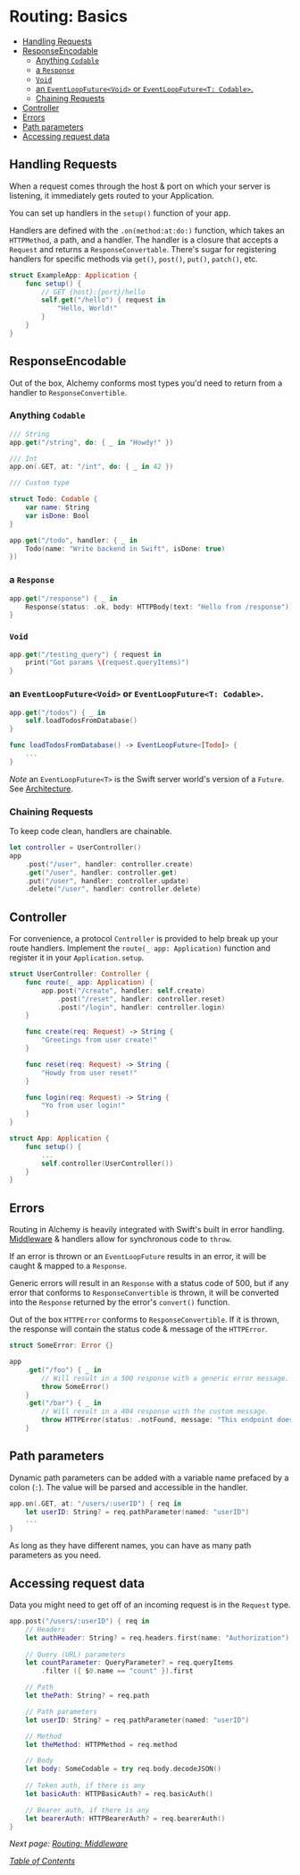 # Routing: Basics

- [Handling Requests](#handling-requests)
- [ResponseEncodable](#responseencodable)
  * [Anything `Codable`](#anything--codable-)
  * [a `Response`](#a--response-)
  * [`Void`](#-void-)
  * [an `EventLoopFuture<Void>` or `EventLoopFuture<T: Codable>`.](#an--eventloopfuture-void---or--eventloopfuture-t--codable--)
  * [Chaining Requests](#chaining-requests)
- [Controller](#controller)
- [Errors](#errors)
- [Path parameters](#path-parameters)
- [Accessing request data](#accessing-request-data)

## Handling Requests

When a request comes through the host & port on which your server is listening, it immediately gets routed to your Application.

You can set up handlers in the `setup()` function of your app.

Handlers are defined with the `.on(method:at:do:)` function, which takes an `HTTPMethod`, a path, and a handler. The handler is a closure that accepts a `Request` and returns a `ResponseConvertable`. There's sugar for registering handlers for specific methods via `get()`, `post()`, `put()`, `patch()`, etc.

```swift
struct ExampleApp: Application {
    func setup() {
        // GET {host}:{port}/hello
        self.get("/hello") { request in
            "Hello, World!"
        }
    }
}
```

## ResponseEncodable

Out of the box, Alchemy conforms most types you'd need to return from a handler to `ResponseConvertible`.

### Anything `Codable`

```swift
/// String
app.get("/string", do: { _ in "Howdy!" })

/// Int
app.on(.GET, at: "/int", do: { _ in 42 })

/// Custom type

struct Todo: Codable {
    var name: String
    var isDone: Bool
}

app.get("/todo", handler: { _ in 
    Todo(name: "Write backend in Swift", isDone: true)
})
```

### a `Response`

```swift
app.get("/response") { _ in 
    Response(status: .ok, body: HTTPBody(text: "Hello from /response"))
}
```

### `Void`

```swift 
app.get("/testing_query") { request in
    print("Got params \(request.queryItems)")
}
```

### an `EventLoopFuture<Void>` or `EventLoopFuture<T: Codable>`.

```swift
app.get("/todos") { _ in
    self.loadTodosFromDatabase()
}

func loadTodosFromDatabase() -> EventLoopFuture<[Todo]> {
    ...
}
```

*Note* an `EventLoopFuture<T>` is the Swift server world's version of a `Future`. See [Architecture](1a_Architecture.md).

### Chaining Requests

To keep code clean, handlers are chainable.

```swift
let controller = UserController()
app
    .post("/user", handler: controller.create)
    .get("/user", handler: controller.get)
    .put("/user", handler: controller.update)
    .delete("/user", handler: controller.delete)
```

## Controller

For convenience, a protocol `Controller` is provided to help break up your route handlers. Implement the `route(_ app: Application)` function and register it in your `Application.setup`.

```swift
struct UserController: Controller {
    func route(_ app: Application) {
        app.post("/create", handler: self.create)
            .post("/reset", handler: controller.reset)
            .post("/login", handler: controller.login)
    }

    func create(req: Request) -> String {
        "Greetings from user create!"
    }

    func reset(req: Request) -> String {
        "Howdy from user reset!"
    }

    func login(req: Request) -> String {
        "Yo from user login!"
    }
}

struct App: Application {
    func setup() {
        ...
        self.controller(UserController())
    }
}
```

## Errors

Routing in Alchemy is heavily integrated with Swift's built in error handling. [Middleware](3b_RoutingMiddleware.md) & handlers allow for synchronous code to `throw`.

If an error is thrown or an `EventLoopFuture` results in an error, it will be caught & mapped to a `Response`.

Generic errors will result in an `Response` with a status code of 500, but if any error that conforms to `ResponseConvertible` is thrown, it will be converted into the `Response` returned by the error's `convert()` function. 

Out of the box `HTTPError` conforms to `ResponseConvertible`. If it is thrown, the response will contain the status code & message of the `HTTPError`.

```swift
struct SomeError: Error {}

app
    .get("/foo") { _ in
        // Will result in a 500 response with a generic error message.
        throw SomeError()
    }
    .get("/bar") { _ in
        // Will result in a 404 response with the custom message.
        throw HTTPError(status: .notFound, message: "This endpoint doesn't exist!")
    }
```

## Path parameters

Dynamic path parameters can be added with a variable name prefaced by a colon (`:`). The value will be parsed and accessible in the handler.

```swift
app.on(.GET, at: "/users/:userID") { req in
    let userID: String? = req.pathParameter(named: "userID")
    ...
}
```

As long as they have different names, you can have as many path parameters as you need.

## Accessing request data

Data you might need to get off of an incoming request is in the `Request` type.

```swift
app.post("/users/:userID") { req in
    // Headers
    let authHeader: String? = req.headers.first(name: "Authorization")
    
    // Query (URL) parameters
    let countParameter: QueryParameter? = req.queryItems
        .filter ({ $0.name == "count" }).first

    // Path
    let thePath: String? = req.path

    // Path parameters
    let userID: String? = req.pathParameter(named: "userID")

    // Method
    let theMethod: HTTPMethod = req.method

    // Body
    let body: SomeCodable = try req.body.decodeJSON()
    
    // Token auth, if there is any
    let basicAuth: HTTPBasicAuth? = req.basicAuth()

    // Bearer auth, if there is any
    let bearerAuth: HTTPBearerAuth? = req.bearerAuth()
}
```

_Next page: [Routing: Middleware](3b_RoutingMiddleware.md)_

_[Table of Contents](/Docs#docs)_
